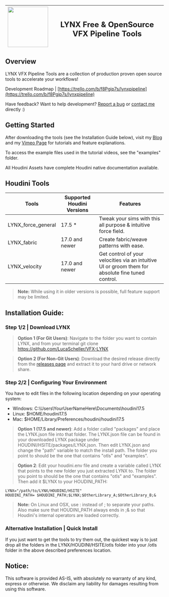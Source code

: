 | <img src="https://github.com/LucaScheller/VFX-LYNX/blob/master/LYNX_logo.svg" width="128"> |  <h2> LYNX  Free & OpenSource VFX Pipeline Tools </h2> |
|--|--|


## Overview

LYNX VFX Pipeline Tools are a collection of production proven open source tools to accelerate your workflows! 

Development Roadmap | [https://trello.com/b/f8Pgip7s/lynxpipeline](https://trello.com/b/f8Pgip7s/lynxpipeline) 

Have feedback? Want to help development? [Report a bug](https://github.com/LucaScheller/VFX-LYNX/issues) or [contact me](https://www.lucascheller.de/contact/) directly :)



## Getting Started

After downloading the tools (see the Installation Guide below), visit my [Blog](https://www.lucascheller.de/blog/)  and my [Vimeo Page](https://vimeo.com/lucascheller) for  tutorials and feature explanations.

To access the example files used in the tutorial videos, see the "examples" folder.

All Houdini Assets have complete Houdini native documentation available.



## Houdini Tools

| Tools | Supported Houdini Versions | Features |
|--|--|--|
| LYNX_force_general | 17.5 * | Tweak your sims with this all purpose & intuitive force field. |
| LYNX_fabric        | 17.0 and newer | Create fabric/weave patterns with ease. |
| LYNX_velocity      | 17.0 and newer | Get control of your velocities via an intuitive UI or groom them for absolute fine tuned control.|
> **Note:**  While using it in older versions is possible, full feature support may be limited.



## Installation Guide:

### Step 1/2 | Download LYNX

> **Option 1 (For Git Users)**: 
	Navigate to the folder you want to contain LYNX, and from your terminal git clone https://github.com/LucaScheller/VFX-LYNX

> **Option 2 (For Non-Git Users)**: 
	Download the desired release directly from the [releases page](https://github.com/LucaScheller/VFX-LYNX/releases) and extract it to your hard drive or network share.

### Step 2/2 | Configuring Your Environment

You have to edit files in the following location depending on your operating system:
- Windows: C:\Users\YourUserNameHere\Documents\houdini17.5
- Linux:   $HOME/houdini17.5
- Mac:     $HOME/Library/Preferences/houdini/houdini17.5

> **Option 1 (17.5 and newer)**: 
	Add a folder called "packages" and place the LYNX.json file into that folder. The LYNX.json file can be found in your downloaded LYNX package under HOUDINI/HSITE/packages/LYNX.json. Then edit LYNX.json and change the "path" variable to match the install path. The folder you point to should be the one that contains "otls" and "examples".
	
> **Option 2**: 
	Edit your houdini.env file and create a variable called LYNX that points to the new folder you just extracted LYNX to. The folder you point to should be the one that contains "otls" and "examples". Then add it $LYNX to your HOUDINI_PATH: 
	
	LYNX="/path/to/LYNX/HOUDINI/HSITE"
	HOUDINI_PATH= $HOUDINI_PATH;$LYNX;$OtherLibrary_A;$OtherLibrary_B;&

> **Note:**  On Linux and OSX, use : instead of ; to separate your paths. Also make sure that HOUDINI_PATH always ends in ;& so that Houdini's internal operators are loaded correctly.

### Alternative Installation | Quick Install
If you just want to get the tools to try them out, the quickest way is to just drop all the folders in the LYNX/HOUDINI/HSITE/otls folder into your /otls folder in the above described preferences location.


## Notice:
This software is provided AS-IS, with absolutely no warranty of any kind, express or otherwise. We disclaim any liability for damages resulting from using this software.